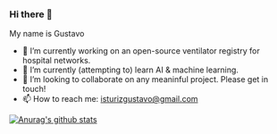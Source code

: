 ### Hi there 👋

My name is Gustavo

- 🔭 I’m currently working on an open-source ventilator registry for hospital networks.
- 🌱 I’m currently (attempting to) learn AI & machine learning.
- 👯 I’m looking to collaborate on any meaninful project. Please get in touch!
- 📫 How to reach me: isturizgustavo@gmail.com

[![Anurag's github stats](https://github-readme-stats.vercel.app/api?username=gisturiz)](https://github.com/anuraghazra/github-readme-stats)


